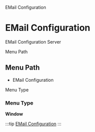 
EMail Configuration
# EMail Configuration


EMail Configuration Server

Menu Path
## Menu Path



- EMail Configuration

Menu Type
### Menu Type

**Window**


:::tip
[EMail Configuration](functional-guide/window/window-email-configuration.md)
:::